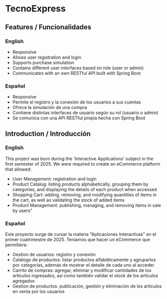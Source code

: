 # TecnoExpress
## Features / Funcionalidades

### English
- Responsive
- Allows user registration and login
- Supports purchase simulation
- Contains different user interfaces based on role (user or admin)
- Communicates with an own RESTful API built with Spring Boot

### Español
- Responsive
- Permite el registro y la conexión de los usuarios a sus cuentas
- Ofrece la simulación de una compra
- Contiene distintas interfaces de usuario según su rol (usuario o admin)
- Se comunica con una API RESTful propia hecha con Spring Boot

## Introduction / Introducción
### English
This project was born during the 'Interactive Applications' subject in the first semester of 2025.
We were required to create an eCommerce platform that allowed:

- User Management: registration and login
- Product Catalog: listing products alphabetically, grouping them by categories, and displaying the details of each product when accessed
- Shopping Cart: adding, removing, and modifying quantities of items in the cart, as well as validating the stock of added items
- Product Management: publishing, managing, and removing items in sale by users"

### Español
Este proyecto surge de cursar la materia "Aplicaciones Interactivas" en el primer cuatrimestre de 2025.
Teniamos que hacer un eCommerce que permitiera:

- Gestion de usuarios: registro y conexión
- Catálogo de productos: listar productos alfabéticamente y agruparlos por categorías, además de mostrar el detalle de cada uno al acceder
- Carrito de compras: agregar, eliminar y modificar cantidades de los artículos ingresados, así como también validar el stock de los artículos agregados
- Gestion de productos: publicación, gestión y eliminación de los artículos en venta por los usuarios
